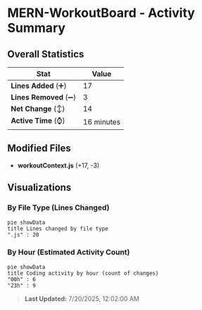 # MERN-WorkoutBoard - Activity Summary 

## Overall Statistics

| Stat                   | Value                                                             |
| ---------------------- | ----------------------------------------------------------------- |
| **Lines Added** (➕)   | 17                                          |
| **Lines Removed** (➖) | 3                                        |
| **Net Change** (↕)    | 14                |
| **Active Time** (⌚)   | 16 minutes |


## Modified Files
- **workoutContext.js** (+17, -3)

## Visualizations

### By File Type (Lines Changed)

```mermaid
pie showData
title Lines changed by file type
".js" : 20
```

### By Hour (Estimated Activity Count)

```mermaid
pie showData
title Coding activity by hour (count of changes)
"00h" : 6
"23h" : 9
```


> **Last Updated:** 7/20/2025, 12:02:00 AM